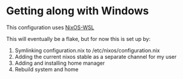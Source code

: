 # Getting along with Windows

This configuration uses [NixOS-WSL](https://github.com/nix-community/NixOS-WSL)

This will eventually be a flake, but for now this is set up by:

1.  Symlinking configuration.nix to /etc/nixos/configuration.nix
2.  Adding the current nixos stable as a separate channel for my user
3.  Adding and installing home manager
4.  Rebuild system and home

